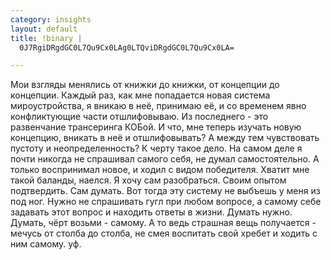 ```yaml
--- 
category: insights
layout: default
title: !binary |
  0J7RgiDRgdGC0L7Qu9Cx0LAg0LTQviDRgdGC0L7Qu9Cx0LA=

---
```

Мои взгляды менялись от книжки до книжки, от концепции до концепции. Каждый раз, как мне попадается новая система мироустройства, я вникаю в неё, принимаю её, и со временем явно конфликтующие части отшлифовываю. Из последнего - это развенчание трансеринга КОБой. И что, мне теперь изучать новую концепцию, вникать в неё и отшлифовывать? А между тем чувствовать пустоту и неопределенность? К черту такое дело.
На самом деле я почти никогда не спрашивал самого себя, не думал самостоятельно. А только воспринимал новое, и ходил с видом победителя. Хватит мне такой баланды, наелся. Я хочу сам разобраться. Своим опытом подтвердить. Сам думать. Вот тогда эту систему не выбъешь у меня из под ног. 
Нужно не спрашивать гугл при любом вопросе, а самому себе задавать этот вопрос и находить ответы в жизни. Думать нужно. Думать, чёрт возьми - самому. А то ведь страшная вещь получается - мечусь от столба до столба, не смея воспитать свой хребет и ходить с ним самому. уф.
